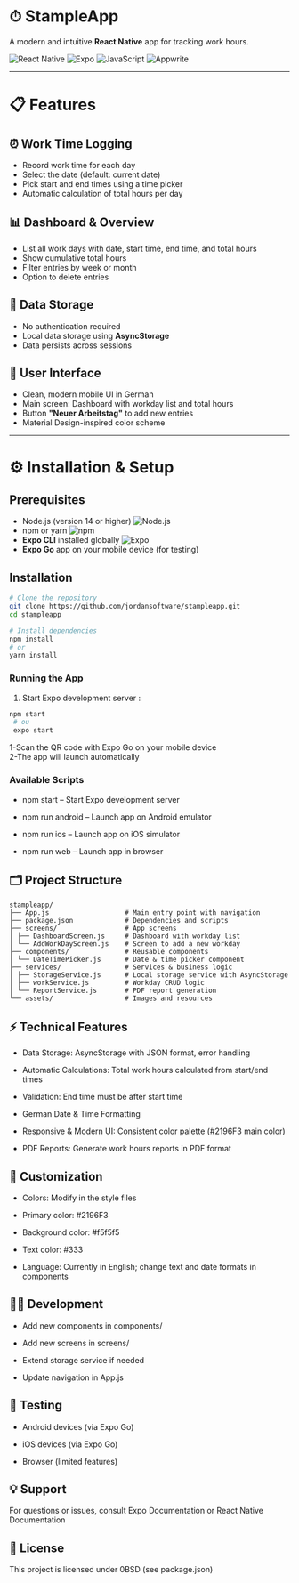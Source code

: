 # ⏱ StampleApp

A modern and intuitive **React Native** app for tracking work hours.

![React Native](https://img.shields.io/badge/React_Native-20232A?style=for-the-badge&logo=react&logoColor=61DAFB)
![Expo](https://img.shields.io/badge/Expo-000000?style=for-the-badge&logo=expo&logoColor=white)
![JavaScript](https://img.shields.io/badge/JavaScript-F7DF1E?style=for-the-badge&logo=javascript&logoColor=black)
![Appwrite](https://img.shields.io/badge/Appwrite-FF0000?style=for-the-badge&logo=appwrite&logoColor=white)

---

# 📋 Features

## ⏰ Work Time Logging
- Record work time for each day
- Select the date (default: current date)
- Pick start and end times using a time picker
- Automatic calculation of total hours per day

## 📊 Dashboard & Overview
- List all work days with date, start time, end time, and total hours
- Show cumulative total hours
- Filter entries by week or month
- Option to delete entries

## 💾 Data Storage
- No authentication required
- Local data storage using **AsyncStorage**
- Data persists across sessions

## 🎨 User Interface
- Clean, modern mobile UI in German
- Main screen: Dashboard with workday list and total hours
- Button **"Neuer Arbeitstag"** to add new entries
- Material Design-inspired color scheme

---

# ⚙️ Installation & Setup

## Prerequisites
- Node.js (version 14 or higher) ![Node.js](https://img.shields.io/badge/Node.js-339933?style=for-the-badge&logo=node.js&logoColor=white)
- npm or yarn ![npm](https://img.shields.io/badge/npm-CB3837?style=for-the-badge&logo=npm&logoColor=white)
- **Expo CLI** installed globally ![Expo](https://img.shields.io/badge/Expo-000000?style=for-the-badge&logo=expo&logoColor=white)
- **Expo Go** app on your mobile device (for testing)

## Installation
```bash
# Clone the repository
git clone https://github.com/jordansoftware/stampleapp.git
cd stampleapp

# Install dependencies
npm install
# or
yarn install
   ```
### Running the App
1. Start Expo development server :
```bash
npm start
 # ou
 expo start
```
1-Scan the QR code with Expo Go on your mobile device  
2-The app will launch automatically

### Available Scripts

* npm start – Start Expo development server

* npm run android – Launch app on Android emulator

* npm run ios – Launch app on iOS simulator

* npm run web – Launch app in browser

## 🗂 Project Structure
```
stampleapp/
├── App.js                   # Main entry point with navigation
├── package.json             # Dependencies and scripts
├── screens/                 # App screens
│ ├── DashboardScreen.js     # Dashboard with workday list
│ └── AddWorkDayScreen.js    # Screen to add a new workday
├── components/              # Reusable components
│ └── DateTimePicker.js      # Date & time picker component
├── services/                # Services & business logic
│ ├── StorageService.js      # Local storage service with AsyncStorage
│ ├── workService.js         # Workday CRUD logic
│ └── ReportService.js       # PDF report generation
└── assets/                  # Images and resources
```


## ⚡ Technical Features


* Data Storage: AsyncStorage with JSON format, error handling

* Automatic Calculations: Total work hours calculated from start/end times

* Validation: End time must be after start time

* German Date & Time Formatting

* Responsive & Modern UI: Consistent color palette (#2196F3 main color)

* PDF Reports: Generate work hours reports in PDF format

## 🎨 Customization

* Colors: Modify in the style files

* Primary color: #2196F3

* Background color: #f5f5f5

* Text color: #333

* Language: Currently in English; change text and date formats in components

## 🧑‍💻 Development

* Add new components in components/

* Add new screens in screens/

* Extend storage service if needed

* Update navigation in App.js

## 📱 Testing

* Android devices (via Expo Go)

* iOS devices (via Expo Go)

* Browser (limited features)

## 💡 Support

For questions or issues, consult Expo Documentation
 or React Native Documentation

## 📄 License

This project is licensed under 0BSD (see package.json)
